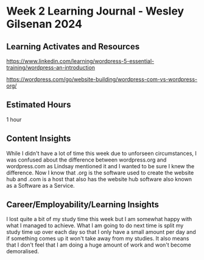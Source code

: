 # Week 2 Learning Journal - Wesley Gilsenan 2024


## Learning Activates and Resources

https://www.linkedin.com/learning/wordpress-5-essential-training/wordpress-an-introduction

https://wordpress.com/go/website-building/wordpress-com-vs-wordpress-org/

## Estimated Hours

1 hour

## Content Insights

While I didn't have a lot of time this week due to unforseen circumstances, I was confused about the difference between wordpress.org and wordpress.com as Lindsay mentioned it and I wanted to be sure I knew the difference. Now I know that .org is the software used to create the website hub and .com is a host that also has the website hub software also known as a Software as a Service.

## Career/Employability/Learning Insights

I lost quite a bit of my study time this week but I am somewhat happy with what I managed to achieve. What I am going to do next time is split my study time up over each day so that I only have a small amount per day and if something comes up it won't take away from my studies. It also means that I don't feel that I am doing a huge amount of work and won't become demoralised. 

